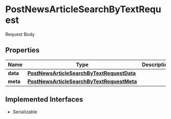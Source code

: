 

# PostNewsArticleSearchByTextRequest

Request Body

## Properties

Name | Type | Description | Notes
------------ | ------------- | ------------- | -------------
**data** | [**PostNewsArticleSearchByTextRequestData**](PostNewsArticleSearchByTextRequestData.md) |  | 
**meta** | [**PostNewsArticleSearchByTextRequestMeta**](PostNewsArticleSearchByTextRequestMeta.md) |  |  [optional]


## Implemented Interfaces

* Serializable


